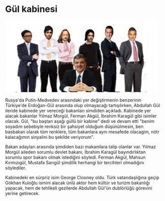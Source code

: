 # Gül kabinesi

![](gul-kabine.jpg)

Rusya'da Putin-Medvedev arasındaki yer değiştirmenin benzerinin
Türkiye'de Erdoğan-Gül arasında olup olmayacağı tartışılırken,
Abdullah Gül ileride kabinede yer vereceği bakanları simdiden
açıkladı. Kabinede yer alacak bakanlar Yılmaz Morgül, Ferman Akgül,
İbrahim Karagül gibi isimler olacak. Gül, "bu baştan aşağı güllü bir
kabine" dedi ve devam etti "benim soyadım sebebiyle renksiz bir
şahsiyet olduğum düşünülmesin, ben basbakan olarak tüm renklere, tüm
bakanlara aynı mesafede olacagim, nötr kalacağımın sinyalini bu
şekilde veriyorum".

Bakan adayları arasında şimdiden bazı makamlara talip olanlar
var. Yılmaz Morgül aileden sorumlu devlet bakanı, İbrahim Karagül
bayındırlıktan sorumlu spor bakanı olmak istediğini söyledi. Ferman
Akgül, Mahsun Kırmızıgül, Mustafa Sarıgül şimdilik herhangi bir
tercihleri olmadığını söylediler.

Kabinedeki en sürpriz isim George Clooney oldu. Türk vatandaşlığına
geçip Gökhan Kuloğlu ismini alacak ünlü aktor hem kültür ve turizm
bakanlığı yapacak, hem de tehlikeli gezilerde Abdullah Gül'ün
dublörlüğü görevini yerine getirecek.

